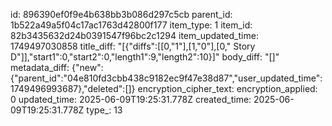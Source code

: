 id: 896390ef0f9e4b638bb3b086d297c5cb
parent_id: 1b522a49a5f04c17ac1763d42800f177
item_type: 1
item_id: 82b3435632d24b0391547f96bc2c1294
item_updated_time: 1749497030858
title_diff: "[{\"diffs\":[[0,\"1\"],[1,\"0\"],[0,\" Story D\"]],\"start1\":0,\"start2\":0,\"length1\":9,\"length2\":10}]"
body_diff: "[]"
metadata_diff: {"new":{"parent_id":"04e810fd3cbb438c9182ec9f47e38d87","user_updated_time":1749496993687},"deleted":[]}
encryption_cipher_text: 
encryption_applied: 0
updated_time: 2025-06-09T19:25:31.778Z
created_time: 2025-06-09T19:25:31.778Z
type_: 13